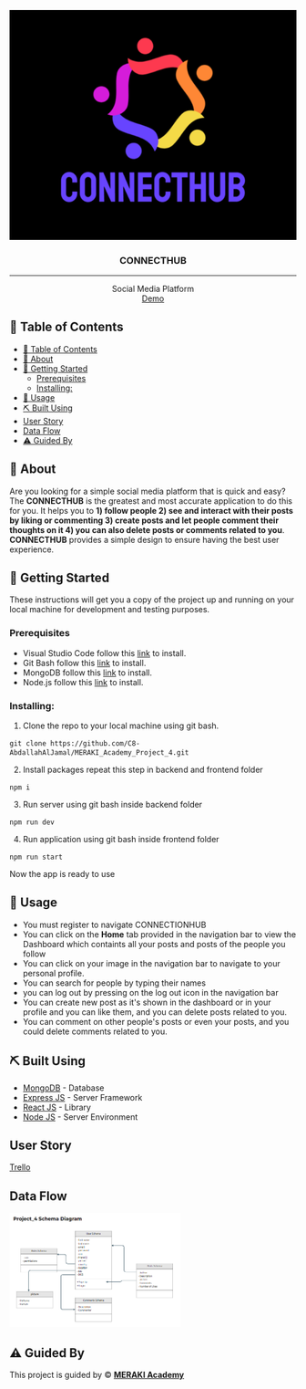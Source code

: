 <p align="center">
<a target="_blank" rel="noopener noreferrer">
 <img src="./images/logo.png" alt="Project logo">
 </a>
</p>

<h3 align="center">CONNECTHUB
</h3>

---

<p align="center"> Social Media Platform
    <br> 
<a href=''>Demo</a>
    <br> 
</p>

## 📝 Table of Contents

- [📝 Table of Contents](#-table-of-contents)
- [🧐 About ](#-about-)
- [🏁 Getting Started ](#-getting-started-)
  - [Prerequisites](#prerequisites)
  - [Installing:](#installing)
- [🎈 Usage ](#-usage-)
- [⛏️ Built Using ](#️-built-using-)
- [User Story ](#user-story-)
- [Data Flow ](#data-flow-)
- [⚠️ Guided By ](#️-guided-by-)

## 🧐 About <a name = "about"></a>

Are you looking for a simple social media platform that is quick and easy? The **CONNECTHUB** is the greatest and most accurate application to do this for you. It helps you to **1) follow people 2) see and interact with their posts by liking or commenting 3) create posts and let people comment their thoughts on it 4) you can also delete posts or comments related to you**. **CONNECTHUB** provides a simple design to ensure having the best user experience.

## 🏁 Getting Started <a name = "getting_started"></a>

These instructions will get you a copy of the project up and running on your local machine for development and testing purposes.

### Prerequisites

- Visual Studio Code follow this <a href='https://code.visualstudio.com/download'>link</a> to install.
- Git Bash follow this <a href='https://git-scm.com/downloads'>link</a> to install.
- MongoDB follow this <a href='https://www.mongodb.com/'>link</a> to install.
- Node.js follow this <a href='https://nodejs.org/en/download'>link</a> to install.

### Installing:

1. Clone the repo to your local machine using git bash.

```
git clone https://github.com/C8-AbdallahAlJamal/MERAKI_Academy_Project_4.git
```

2. Install packages repeat this step in backend and frontend folder

```
npm i
```

3. Run server using git bash inside backend folder

```
npm run dev
```

4. Run application using git bash inside frontend folder

```
npm run start
```

Now the app is ready to use

## 🎈 Usage <a name="usage"></a>

- You must register to navigate CONNECTIONHUB
- You can click on the **Home** tab provided in the navigation bar to view the Dashboard which containts all your posts and posts of the people you follow
- You can click on your image in the navigation bar to navigate to your personal profile.
- You can search for people by typing their names
- you can log out by pressing on the log out icon in the navigation bar
- You can create new post as it's shown in the dashboard or in your profile and you can like them, and you can delete posts related to you.
- You can comment on other people's posts or even your posts, and you could delete comments related to you.


## ⛏️ Built Using <a name = "built_using"></a>

- [MongoDB](https://www.mongodb.com/) - Database
- [Express JS](https://expressjs.com/) - Server Framework
- [React JS](https://https://reactjs.org/) - Library
- [Node JS](https://nodejs.org/en/) - Server Environment

## User Story <a name = "#user_story"></a>

<a href='https://trello.com/b/AmIQH62i/merakiacademyproject4'>Trello</a>

## Data Flow <a name = "#data_flow"></a>

<img width=300px height=200px src="./images/Schema Diagram.png" alt="Diagram"></a>

## ⚠️ Guided By <a name = "guided_by"></a>

This project is guided by ©️ **[MERAKI Academy](https://www.meraki-academy.org)**